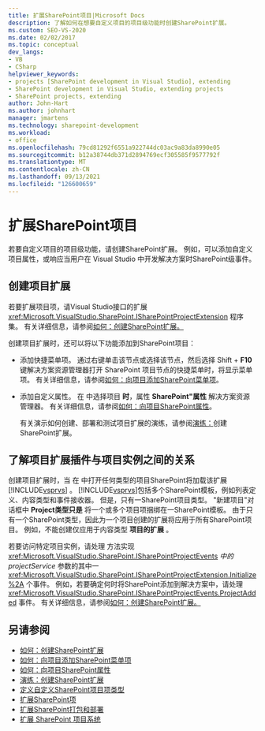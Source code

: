 ```yaml
---
title: 扩展SharePoint项目|Microsoft Docs
description: 了解如何在想要自定义项目的项目级功能时创建SharePoint扩展。
ms.custom: SEO-VS-2020
ms.date: 02/02/2017
ms.topic: conceptual
dev_langs:
- VB
- CSharp
helpviewer_keywords:
- projects [SharePoint development in Visual Studio], extending
- SharePoint development in Visual Studio, extending projects
- SharePoint projects, extending
author: John-Hart
ms.author: johnhart
manager: jmartens
ms.technology: sharepoint-development
ms.workload:
- office
ms.openlocfilehash: 79cd81292f6551a922744dc03ac9a83da8990e05
ms.sourcegitcommit: b12a38744db371d2894769ecf305585f9577792f
ms.translationtype: MT
ms.contentlocale: zh-CN
ms.lasthandoff: 09/13/2021
ms.locfileid: "126600659"
---
```

# <a name="extend-sharepoint-projects"></a>扩展SharePoint项目
  若要自定义项目的项目级功能，请创建SharePoint扩展。 例如，可以添加自定义项目属性，或响应当用户在 Visual Studio 中开发解决方案时SharePoint级事件。

## <a name="create-project-extensions"></a>创建项目扩展
 若要扩展项目项，请Visual Studio接口的扩展 <xref:Microsoft.VisualStudio.SharePoint.ISharePointProjectExtension> 程序集。 有关详细信息，请参阅[如何：创建SharePoint扩展。](../sharepoint/how-to-create-a-sharepoint-project-extension.md)

 创建项目扩展时，还可以将以下功能添加到SharePoint项目：

- 添加快捷菜单项。 通过右键单击该节点或选择该节点，然后选择 Shift   + **F10** 键解决方案资源管理器打开 SharePoint 项目节点的快捷菜单时，将显示菜单项。 有关详细信息，请参阅[如何：向项目添加SharePoint菜单项](../sharepoint/how-to-add-a-shortcut-menu-item-to-sharepoint-projects.md)。

- 添加自定义属性。 在 中选择项目 **时**，属性 **SharePoint"属性** 解决方案资源管理器。 有关详细信息，请参阅[如何：向项目SharePoint属性](../sharepoint/how-to-add-a-property-to-sharepoint-projects.md)。

  有关演示如何创建、部署和测试项目扩展的演练，请参阅[演练：](../sharepoint/walkthrough-creating-a-sharepoint-project-extension.md)创建SharePoint扩展。

## <a name="understand-the-relationship-between-project-extensions-and-project-instances"></a>了解项目扩展插件与项目实例之间的关系
 创建项目扩展时，当 在 中打开任何类型的项目SharePoint将加载该扩展 [!INCLUDE[vsprvs](../sharepoint/includes/vsprvs-md.md)] 。 [!INCLUDE[vsprvs](../sharepoint/includes/vsprvs-md.md)]包括多个SharePoint模板，例如列表定义、内容类型和事件接收器。 但是，只有一SharePoint项目类型。 "新建项目"对话框中 **Project类型只是** 将一个或多个项目项捆绑在一SharePoint模板。 由于只有一个SharePoint类型，因此为一个项目创建的扩展将应用于所有SharePoint项目。 例如，不能创建仅应用于内容类型 **项目的扩展** 。

 若要访问特定项目实例，请处理 方法实现 <xref:Microsoft.VisualStudio.SharePoint.ISharePointProjectEvents> *中的 projectService* 参数的其中一 <xref:Microsoft.VisualStudio.SharePoint.ISharePointProjectExtension.Initialize%2A> 个事件。 例如，若要确定何时将SharePoint添加到解决方案中，请处理 <xref:Microsoft.VisualStudio.SharePoint.ISharePointProjectEvents.ProjectAdded> 事件。 有关详细信息，请参阅[如何：创建SharePoint扩展。](../sharepoint/how-to-create-a-sharepoint-project-extension.md)

## <a name="see-also"></a>另请参阅
- [如何：创建SharePoint扩展](../sharepoint/how-to-create-a-sharepoint-project-extension.md)
- [如何：向项目添加SharePoint菜单项](../sharepoint/how-to-add-a-shortcut-menu-item-to-sharepoint-projects.md)
- [如何：向项目SharePoint属性](../sharepoint/how-to-add-a-property-to-sharepoint-projects.md)
- [演练：创建SharePoint扩展](../sharepoint/walkthrough-creating-a-sharepoint-project-extension.md)
- [定义自定义SharePoint项目项类型](../sharepoint/defining-custom-sharepoint-project-item-types.md)
- [扩展SharePoint项](../sharepoint/extending-sharepoint-project-items.md)
- [扩展SharePoint打包和部署](../sharepoint/extending-sharepoint-packaging-and-deployment.md)
- [扩展 SharePoint 项目系统](../sharepoint/extending-the-sharepoint-project-system.md)
